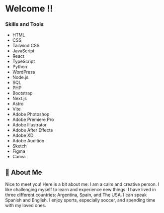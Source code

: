 
# Welcome !!


### Skills and Tools
- HTML
- CSS
- Tailwind CSS
- JavaScript
- React
- TypeScript
- Python
- WordPress
- Node.js
- SQL
- PHP
- Bootstrap
- Next.js
- Astro
- Vite
- Adobe Photoshop
- Adobe Premiere Pro
- Adobe Illustrator
- Adobe After Effects
- Adobe XD
- Adobe Audition
- Sketch
- Figma
- Canva



## 🚀 About Me
Nice to meet you! Here is a bit about me: I am a calm and creative person. I like challenging myself to learn and experience new things. I have lived in three different countries: Argentina, Spain, and The USA. I can speak Spanish and English. I enjoy sports, especially soccer, and spending time with my loved ones.

